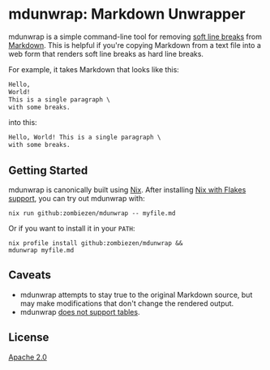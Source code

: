 # mdunwrap: Markdown Unwrapper

mdunwrap is a simple command-line tool for removing
[soft line breaks](https://spec.commonmark.org/0.30/#soft-line-breaks)
from [Markdown](https://en.wikipedia.org/wiki/Markdown).
This is helpful if you're copying Markdown from a text file
into a web form that renders soft line breaks as hard line breaks.

For example, it takes Markdown that looks like this:

```markdown
Hello,
World!
This is a single paragraph \
with some breaks.
```

into this:

```markdown
Hello, World! This is a single paragraph \
with some breaks.
```

## Getting Started

mdunwrap is canonically built using [Nix](https://nixos.org/).
After installing [Nix with Flakes support](https://zero-to-nix.com/start/install),
you can try out mdunwrap with:

```shell
nix run github:zombiezen/mdunwrap -- myfile.md
```

Or if you want to install it in your `PATH`:

```shell
nix profile install github:zombiezen/mdunwrap &&
mdunwrap myfile.md
```

## Caveats

- mdunwrap attempts to stay true to the original Markdown source,
  but may make modifications that don't change the rendered output.
- mdunwrap [does not support tables](https://github.com/zombiezen/mdunwrap/issues/1).

## License

[Apache 2.0](LICENSE)
